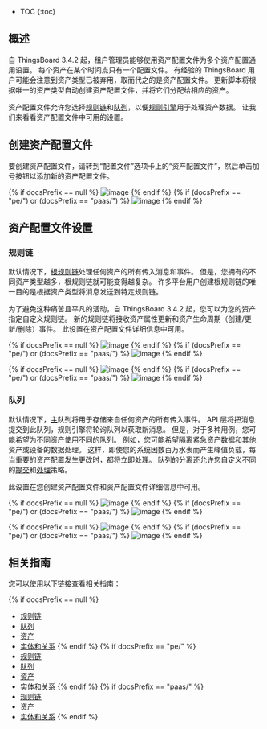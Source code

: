 * TOC
{:toc}

## 概述

自 ThingsBoard 3.4.2 起，租户管理员能够使用资产配置文件为多个资产配置通用设置。
每个资产在某个时间点只有一个配置文件。
有经验的 ThingsBoard 用户可能会注意到资产类型已被弃用，取而代之的是资产配置文件。
更新脚本将根据唯一的资产类型自动创建资产配置文件，并将它们分配给相应的资产。

资产配置文件允许您选择[规则链](/docs/{{docsPrefix}}user-guide/rule-engine-2-0/overview/#rule-chain)和[队列](/docs/{{docsPrefix}}user-guide/rule-engine-2-5/queues/)，以便[规则引擎](/docs/{{docsPrefix}}user-guide/rule-engine-2-0/overview)用于处理资产数据。
让我们来看看资产配置文件中可用的设置。

## 创建资产配置文件

要创建资产配置文件，请转到“配置文件”选项卡上的“资产配置文件”，然后单击加号按钮以添加新的资产配置文件。

{% if docsPrefix == null %}
![image](/images/user-guide/asset-profile/asset-profile-add-1-ce.png)
{% endif %}
{% if (docsPrefix == "pe/") or (docsPrefix == "paas/") %}
![image](/images/user-guide/asset-profile/asset-profile-add-1-pe.png)
{% endif %}

## 资产配置文件设置

### 规则链

默认情况下，[根规则链](/docs/{{docsPrefix}}user-guide/rule-engine-2-0/overview/#rule-chain)处理任何资产的所有传入消息和事件。
但是，您拥有的不同资产类型越多，根规则链就可能变得越复杂。
许多平台用户创建根规则链的唯一目的是根据资产类型将消息发送到特定规则链。

为了避免这种痛苦且平凡的活动，自 ThingsBoard 3.4.2 起，您可以为您的资产指定自定义规则链。
新的规则链将接收资产属性更新和资产生命周期（创建/更新/删除）事件。
此设置在资产配置文件详细信息中可用。

{% if docsPrefix == null %}
![image](/images/user-guide/asset-profile/asset-profile-rule-chain-1-ce.png)
{% endif %}
{% if (docsPrefix == "pe/") or (docsPrefix == "paas/") %}
![image](/images/user-guide/asset-profile/asset-profile-rule-chain-1-pe.png)
{% endif %}

{% if docsPrefix == null %}
![image](/images/user-guide/asset-profile/asset-profile-rule-chain-2-ce.png)
{% endif %}
{% if (docsPrefix == "pe/") or (docsPrefix == "paas/") %}
![image](/images/user-guide/asset-profile/asset-profile-rule-chain-2-pe.png)
{% endif %}

### 队列

默认情况下，[主](/docs/{{docsPrefix}}user-guide/rule-engine-2-5/queues/)队列将用于存储来自任何资产的所有传入事件。
API 层将把消息提交到此队列，规则引擎将轮询队列以获取新消息。
但是，对于多种用例，您可能希望为不同资产使用不同的队列。
例如，您可能希望隔离紧急资产数据和其他资产或设备的数据处理。
这样，即使您的系统因数百万水表而产生峰值负载，每当重要的资产配置发生更改时，都将立即处理。
队列的分离还允许您自定义不同的[提交](/docs/{{docsPrefix}}user-guide/rule-engine-2-5/queues/#queue-submit-strategy)和[处理](/docs/{{docsPrefix}}user-guide/rule-engine-2-5/queues/#queue-processing-strategy)策略。

此设置在您创建资产配置文件和资产配置文件详细信息中可用。

{% if docsPrefix == null %}
![image](/images/user-guide/asset-profile/asset-profile-queue-1-ce.png)
{% endif %}
{% if (docsPrefix == "pe/") or (docsPrefix == "paas/") %}
![image](/images/user-guide/asset-profile/asset-profile-queue-1-pe.png)
{% endif %}


{% if docsPrefix == null %}
![image](/images/user-guide/asset-profile/asset-profile-queue-2-ce.png)
{% endif %}
{% if (docsPrefix == "pe/") or (docsPrefix == "paas/") %}
![image](/images/user-guide/asset-profile/asset-profile-queue-2-pe.png)
{% endif %}

## 相关指南

您可以使用以下链接查看相关指南：

{% if docsPrefix == null %}
 - [规则链](/docs/{{peDocsPrefix}}user-guide/ui/rule-chains/)
 - [队列](/docs/{{peDocsPrefix}}user-guide/rule-engine-2-5/queues/)
 - [资产](/docs/{{peDocsPrefix}}user-guide/ui/assets/)
 - [实体和关系](/docs/{{peDocsPrefix}}user-guide/entities-and-relations/)
  {% endif %}
  {% if docsPrefix == "pe/" %}
 - [规则链](/docs/pe/user-guide/ui/rule-chains/)
 - [队列](/docs/pe/user-guide/rule-engine-2-5/queues/)
 - [资产](/docs/pe/user-guide/ui/assets/)
 - [实体和关系](/docs/pe/user-guide/entities-and-relations/)
  {% endif %}
  {% if docsPrefix == "paas/" %}
 - [规则链](/docs/paas/user-guide/ui/rule-chains/)
 - [资产](/docs/paas/user-guide/ui/assets/)
 - [实体和关系](/docs/paas/user-guide/entities-and-relations/)
  {% endif %}